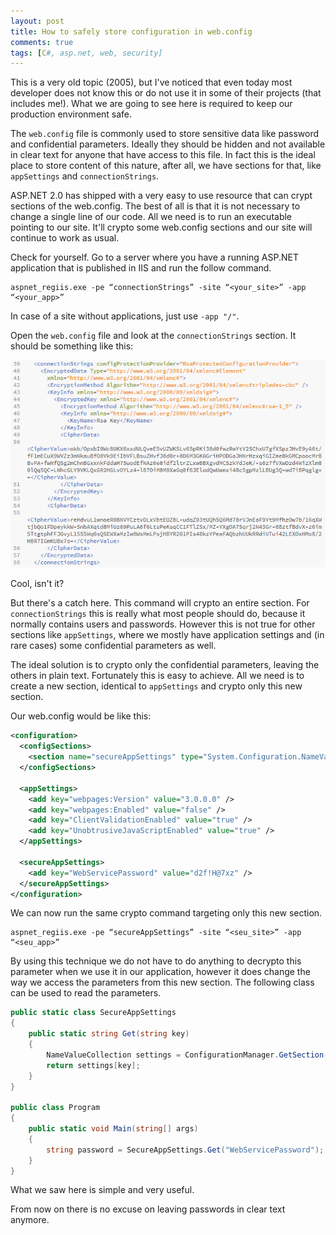 ```yaml
---
layout: post
title: How to safely store configuration in web.config
comments: true
tags: [C#, asp.net, web, security]
---
```


This is a very old topic (2005), but I've noticed that even today most developer does not know this or do not use it in some of their projects (that includes me!). What we are going to see here is required to keep our production environment safe.

The `web.config` file is commonly used to store sensitive data like password and confidential parameters. Ideally they should be hidden and not available in clear text for anyone that have access to this file. In fact this is the ideal place to store content of this nature, after all, we have sections for that, like `appSettings` and `connectionStrings`.

ASP.NET 2.0 has shipped with a very easy to use resource that can crypt sections of the web.config. The best of all is that it is not necessary to change a single line of our code. All we need is to run an executable pointing to our site. It'll crypto some web.config sections and our site will continue to work as usual.

Check for yourself. Go to a server where you have a running ASP.NET application that is published in IIS and run the follow command.

    aspnet_regiis.exe -pe “connectionStrings” -site “<your_site>” -app “<your_app>”

In case of a site without applications, just use `-app "/"`.

Open the `web.config` file and look at the `connectionStrings` section. It should be something like this:

![](/public/images/crypto-connectionstrings.png)

Cool, isn't it?

But there's a catch here. This command will crypto an entire section. For `connectionStrings` this is really what most people should do, because it normally contains users and passwords. However this is not true for other sections like `appSettings`, where we mostly have application settings and (in rare cases) some confidential parameters as well.

The ideal solution is to crypto only the confidential parameters, leaving the others in plain text. Fortunately this is easy to achieve. All we need is to create a new section, identical to `appSettings` and crypto only this new section.

Our web.config would be like this:

```xml
<configuration>
  <configSections>
    <section name="secureAppSettings" type="System.Configuration.NameValueSectionHandler, System, Version=4.0.0.0, Culture=neutral, PublicKeyToken=b77a5c561934e089" />
  </configSections>

  <appSettings>
    <add key="webpages:Version" value="3.0.0.0" />
    <add key="webpages:Enabled" value="false" />
    <add key="ClientValidationEnabled" value="true" />
    <add key="UnobtrusiveJavaScriptEnabled" value="true" />
  </appSettings>

  <secureAppSettings>
    <add key="WebServicePassword" value="d2f!H@7xz" />
  </secureAppSettings>
</configuration>
```

We can now run the same crypto command targeting only this new section.

    aspnet_regiis.exe -pe “secureAppSettings” -site “<seu_site>” -app “<seu_app>”
    
By using this technique we do not have to do anything to decrypto this parameter when we use it in our application, however it does change the way we access the parameters from this new section. The following class can be used to read the parameters.

```csharp
public static class SecureAppSettings
{
    public static string Get(string key)
    {
        NameValueCollection settings = ConfigurationManager.GetSection("secureAppSettings") as NameValueCollection;
        return settings[key];
    }
}

public class Program
{
    public static void Main(string[] args)
    {
        string password = SecureAppSettings.Get("WebServicePassword");
    }
}
```

What we saw here is simple and very useful. 

From now on there is no excuse on leaving passwords in clear text anymore.
